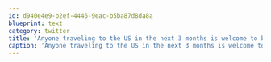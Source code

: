 ```yaml
---
id: d940e4e9-b2ef-4446-9eac-b5ba87d8da8a
blueprint: text
category: twitter
title: 'Anyone traveling to the US in the next 3 months is welcome to borrow my 4G wifi hotspot. FAST, small and runs on a battery'
caption: 'Anyone traveling to the US in the next 3 months is welcome to borrow my 4G wifi hotspot. FAST, small and runs on a battery'
---
```

